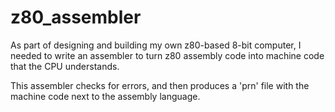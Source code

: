 # z80_assembler

As part of designing and building my own z80-based 8-bit computer, I needed to write an assembler to turn z80 assembly code into machine code that the CPU understands.

This assembler checks for errors, and then produces a 'prn' file with the machine code next to the assembly language.
